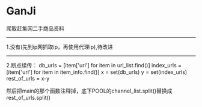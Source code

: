 # GanJi
爬取赶集网二手商品资料
<hr>
1.没有(先到ip网抓取ip，再使用代理ip),待改进
<hr>
2.断点续传：
db_urls = [item['url'] for item in url_list.find()]
index_urls = [item['url'] for item in item_info.find()]
x = set(db_urls)
y = set(index_urls)
rest_of_urls = x-y

然后把main的那个函数注释掉，底下POOL的channel_list.split()替换成rest_of_urls.split()
